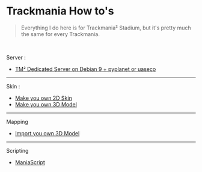 # Trackmania How to's

> Everything I do here is for Trackmania² Stadium, but it's pretty much the same for every Trackmania.

<br> 

Server :
- [TM² Dedicated Server on Debian 9 + pyplanet or uaseco](Server/Trackmania²-Dedicated-Server.md)

---

Skin :
- [Make you own 2D Skin](Skin/Make%20you%20own%202D%20Skin.md)
- [Make you own 3D Model](Skin/Make%20you%20own%203D%20Model.md)

---

Mapping
- [Import you own 3D Model]()

---

Scripting
- [ManiaScript]()
